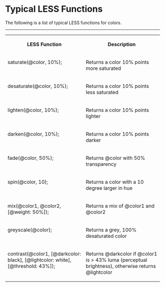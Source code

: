 <!-- loioe1a5b2de087645c0a35f764e0d259df0 -->

# Typical LESS Functions

The following is a list of typical LESS functions for colors.



****


<table>
<tr>
<th valign="top">

LESS Function



</th>
<th valign="top">

Description



</th>
</tr>
<tr>
<td valign="top">

saturate\(@color, 10%\);



</td>
<td valign="top">

Returns a color 10% points more saturated



</td>
</tr>
<tr>
<td valign="top">

desaturate\(@color, 10%\);



</td>
<td valign="top">

Returns a color 10% points less saturated



</td>
</tr>
<tr>
<td valign="top">

lighten\(@color, 10%\);



</td>
<td valign="top">

Returns a color 10% points lighter



</td>
</tr>
<tr>
<td valign="top">

darken\(@color, 10%\);



</td>
<td valign="top">

Returns a color 10% points darker



</td>
</tr>
<tr>
<td valign="top">

fade\(@color, 50%\);



</td>
<td valign="top">

Returns @color with 50% transparency



</td>
</tr>
<tr>
<td valign="top">

spin\(@color, 10\);



</td>
<td valign="top">

Returns a color with a 10 degree larger in hue



</td>
</tr>
<tr>
<td valign="top">

mix\(@color1, @color2, \[@weight: 50%\]\);



</td>
<td valign="top">

Returns a mix of @color1 and @color2



</td>
</tr>
<tr>
<td valign="top">

greyscale\(@color\);



</td>
<td valign="top">

Returns a grey, 100% desaturated color



</td>
</tr>
<tr>
<td valign="top">

contrast\(@color1, \[@darkcolor: black\], \[@lightcolor: white\], \[@threshold: 43%\]\);



</td>
<td valign="top">

Returns @darkcolor if @color1 is \> 43% luma \(perceptual brightness\), otherwise returns @lightcolor



</td>
</tr>
</table>


